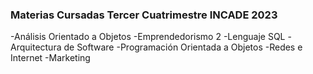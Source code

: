 ### Materias Cursadas Tercer Cuatrimestre INCADE 2023
-Análisis Orientado a Objetos
-Emprendedorismo 2
-Lenguaje SQL
-Arquitectura de Software
-Programación Orientada a Objetos
-Redes e Internet
-Marketing
